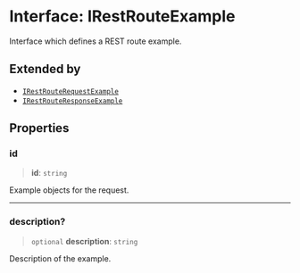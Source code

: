 # Interface: IRestRouteExample

Interface which defines a REST route example.

## Extended by

- [`IRestRouteRequestExample`](IRestRouteRequestExample.md)
- [`IRestRouteResponseExample`](IRestRouteResponseExample.md)

## Properties

### id

> **id**: `string`

Example objects for the request.

***

### description?

> `optional` **description**: `string`

Description of the example.
